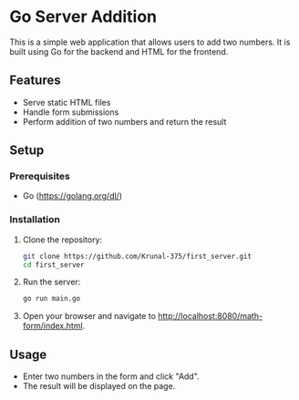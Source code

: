 # Go Server Addition

This is a simple web application that allows users to add two numbers. It is built using Go for the backend and HTML for the frontend.

## Features

- Serve static HTML files
- Handle form submissions
- Perform addition of two numbers and return the result

## Setup

### Prerequisites

- Go (https://golang.org/dl/)

### Installation

1. Clone the repository:
    ```sh
    git clone https://github.com/Krunal-375/first_server.git
    cd first_server
    ```

2. Run the server:
    ```sh
    go run main.go
    ```

3. Open your browser and navigate to [http://localhost:8080/math-form/index.html](http://_vscodecontentref_/0).

## Usage

- Enter two numbers in the form and click "Add".
- The result will be displayed on the page.